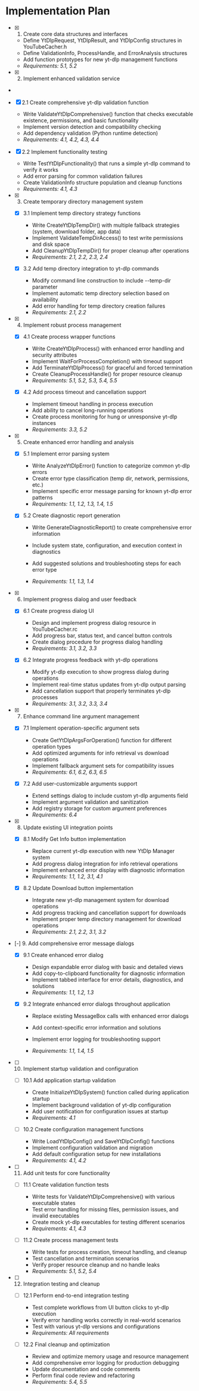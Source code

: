 # Implementation Plan

- [x] 1. Create core data structures and interfaces

  - Define YtDlpRequest, YtDlpResult, and YtDlpConfig structures in YouTubeCacher.h
  - Define ValidationInfo, ProcessHandle, and ErrorAnalysis structures
  - Add function prototypes for new yt-dlp management functions
  - _Requirements: 5.1, 5.2_

- [x] 2. Implement enhanced validation service

-

- [x] 2.1 Create comprehensive yt-dlp validation function

  - Write ValidateYtDlpComprehensive() function that checks executable existence, permissions, and basic functionality
  - Implement version detection and compatibility checking
  - Add dependency validation (Python runtime detection)
  - _Requirements: 4.1, 4.2, 4.3, 4.4_

- [x] 2.2 Implement functionality testing

  - Write TestYtDlpFunctionality() that runs a simple yt-dlp command to verify it works
  - Add error parsing for common validation failures
  - Create ValidationInfo structure population and cleanup functions
  - _Requirements: 4.1, 4.3_

- [x] 3. Create temporary directory management system

  - [x] 3.1 Implement temp directory strategy functions

    - Write CreateYtDlpTempDir() with multiple fallback strategies (system, download folder, app data)
    - Implement ValidateTempDirAccess() to test write permissions and disk space
    - Add CleanupYtDlpTempDir() for proper cleanup after operations
    - _Requirements: 2.1, 2.2, 2.3, 2.4_

  - [x] 3.2 Add temp directory integration to yt-dlp commands

    - Modify command line construction to include --temp-dir parameter
    - Implement automatic temp directory selection based on availability
    - Add error handling for temp directory creation failures
    - _Requirements: 2.1, 2.2_

- [x] 4. Implement robust process management

  - [x] 4.1 Create process wrapper functions

    - Write CreateYtDlpProcess() with enhanced error handling and security attributes
    - Implement WaitForProcessCompletion() with timeout support
    - Add TerminateYtDlpProcess() for graceful and forced termination
    - Create CleanupProcessHandle() for proper resource cleanup
    - _Requirements: 5.1, 5.2, 5.3, 5.4, 5.5_

  - [x] 4.2 Add process timeout and cancellation support

    - Implement timeout handling in process execution
    - Add ability to cancel long-running operations
    - Create process monitoring for hung or unresponsive yt-dlp instances
    - _Requirements: 3.3, 5.2_

- [x] 5. Create enhanced error handling and analysis

  - [x] 5.1 Implement error parsing system

    - Write AnalyzeYtDlpError() function to categorize common yt-dlp errors
    - Create error type classification (temp dir, network, permissions, etc.)
    - Implement specific error message parsing for known yt-dlp error patterns
    - _Requirements: 1.1, 1.2, 1.3, 1.4, 1.5_

  - [x] 5.2 Create diagnostic report generation

    - Write GenerateDiagnosticReport() to create comprehensive error information
    - Include system state, configuration, and execution context in diagnostics
    - Add suggested solutions and troubleshooting steps for each error type

    - _Requirements: 1.1, 1.3, 1.4_

- [x] 6. Implement progress dialog and user feedback

  - [x] 6.1 Create progress dialog UI

    - Design and implement progress dialog resource in YouTubeCacher.rc
    - Add progress bar, status text, and cancel button controls
    - Create dialog procedure for progress dialog handling
    - _Requirements: 3.1, 3.2, 3.3_

  - [x] 6.2 Integrate progress feedback with yt-dlp operations

    - Modify yt-dlp execution to show progress dialog during operations
    - Implement real-time status updates from yt-dlp output parsing
    - Add cancellation support that properly terminates yt-dlp processes
    - _Requirements: 3.1, 3.2, 3.3, 3.4_

- [x] 7. Enhance command line argument management

  - [x] 7.1 Implement operation-specific argument sets

    - Create GetYtDlpArgsForOperation() function for different operation types
    - Add optimized arguments for info retrieval vs download operations
    - Implement fallback argument sets for compatibility issues
    - _Requirements: 6.1, 6.2, 6.3, 6.5_

  - [x] 7.2 Add user-customizable arguments support

    - Extend settings dialog to include custom yt-dlp arguments field
    - Implement argument validation and sanitization
    - Add registry storage for custom argument preferences
    - _Requirements: 6.4_

- [x] 8. Update existing UI integration points

  - [x] 8.1 Modify Get Info button implementation

    - Replace current yt-dlp execution with new YtDlp Manager system
    - Add progress dialog integration for info retrieval operations
    - Implement enhanced error display with diagnostic information
    - _Requirements: 1.1, 1.2, 3.1, 4.1_

  - [x] 8.2 Update Download button implementation

    - Integrate new yt-dlp management system for download operations
    - Add progress tracking and cancellation support for downloads
    - Implement proper temp directory management for download operations
    - _Requirements: 2.1, 2.2, 3.1, 3.2_

- [-] 9. Add comprehensive error message dialogs

  - [x] 9.1 Create enhanced error dialog

    - Design expandable error dialog with basic and detailed views
    - Add copy-to-clipboard functionality for diagnostic information
    - Implement tabbed interface for error details, diagnostics, and solutions
    - _Requirements: 1.1, 1.2, 1.3_

  - [x] 9.2 Integrate enhanced error dialogs throughout application

    - Replace existing MessageBox calls with enhanced error dialogs
    - Add context-specific error information and solutions
    - Implement error logging for troubleshooting support

    - _Requirements: 1.1, 1.4, 1.5_

- [ ] 10. Implement startup validation and configuration
  - [ ] 10.1 Add application startup validation
    - Create InitializeYtDlpSystem() function called during application startup
    - Implement background validation of yt-dlp configuration
    - Add user notification for configuration issues at startup
    - _Requirements: 4.1_

  - [ ] 10.2 Create configuration management functions
    - Write LoadYtDlpConfig() and SaveYtDlpConfig() functions
    - Implement configuration validation and migration
    - Add default configuration setup for new installations
    - _Requirements: 4.1, 4.2_

- [ ] 11. Add unit tests for core functionality
  - [ ] 11.1 Create validation function tests
    - Write tests for ValidateYtDlpComprehensive() with various executable states
    - Test error handling for missing files, permission issues, and invalid executables
    - Create mock yt-dlp executables for testing different scenarios
    - _Requirements: 4.1, 4.3_

  - [ ] 11.2 Create process management tests
    - Write tests for process creation, timeout handling, and cleanup
    - Test cancellation and termination scenarios
    - Verify proper resource cleanup and no handle leaks
    - _Requirements: 5.1, 5.2, 5.4_

- [ ] 12. Integration testing and cleanup
  - [ ] 12.1 Perform end-to-end integration testing
    - Test complete workflows from UI button clicks to yt-dlp execution
    - Verify error handling works correctly in real-world scenarios
    - Test with various yt-dlp versions and configurations
    - _Requirements: All requirements_

  - [ ] 12.2 Final cleanup and optimization
    - Review and optimize memory usage and resource management
    - Add comprehensive error logging for production debugging
    - Update documentation and code comments
    - Perform final code review and refactoring
    - _Requirements: 5.4, 5.5_
